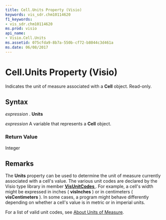 ```yaml
---
title: Cell.Units Property (Visio)
keywords: vis_sdr.chm10114620
f1_keywords:
- vis_sdr.chm10114620
ms.prod: visio
api_name:
- Visio.Cell.Units
ms.assetid: 075cfda9-8b7a-550b-cf72-b8044c3d461a
ms.date: 06/08/2017
---
```



# Cell.Units Property (Visio)

Indicates the unit of measure associated with a  **Cell** object. Read-only.


## Syntax

 _expression_ . **Units**

 _expression_ A variable that represents a **Cell** object.


### Return Value

Integer


## Remarks

The  **Units** property can be used to determine the unit of measure currently associated with a cell's value. The various unit codes are declared by the Visio type library in member **[VisUnitCodes ](Visio.visunitcodes.md)** . For example, a cell's width might be expressed in inches ( **visInches** ) or in centimeters ( **visCentimeters** ). In some cases, a program might behave differently depending on whether a cell's value is in metric or in imperial units.

For a list of valid unit codes, see [About Units of Measure](http://msdn.microsoft.com/library/b6140312-b8e6-0cf2-9fe0-b14e800216bf%28Office.15%29.aspx).


